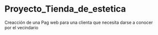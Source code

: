 # Proyecto_Tienda_de_estetica
Creacción de una Pag web para una clienta que necesita darse a conocer por el vecindario
